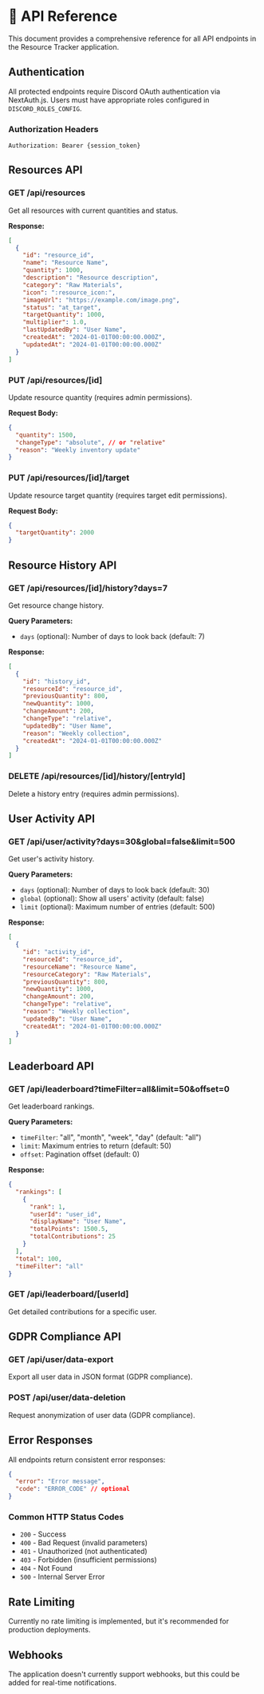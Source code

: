 # 📡 API Reference

This document provides a comprehensive reference for all API endpoints in the Resource Tracker application.

## Authentication

All protected endpoints require Discord OAuth authentication via NextAuth.js. Users must have appropriate roles configured in `DISCORD_ROLES_CONFIG`.

### Authorization Headers
```
Authorization: Bearer {session_token}
```

## Resources API

### GET /api/resources
Get all resources with current quantities and status.

**Response:**
```json
[
  {
    "id": "resource_id",
    "name": "Resource Name",
    "quantity": 1000,
    "description": "Resource description",
    "category": "Raw Materials",
    "icon": ":resource_icon:",
    "imageUrl": "https://example.com/image.png",
    "status": "at_target",
    "targetQuantity": 1000,
    "multiplier": 1.0,
    "lastUpdatedBy": "User Name",
    "createdAt": "2024-01-01T00:00:00.000Z",
    "updatedAt": "2024-01-01T00:00:00.000Z"
  }
]
```

### PUT /api/resources/[id]
Update resource quantity (requires admin permissions).

**Request Body:**
```json
{
  "quantity": 1500,
  "changeType": "absolute", // or "relative"
  "reason": "Weekly inventory update"
}
```

### PUT /api/resources/[id]/target
Update resource target quantity (requires target edit permissions).

**Request Body:**
```json
{
  "targetQuantity": 2000
}
```

## Resource History API

### GET /api/resources/[id]/history?days=7
Get resource change history.

**Query Parameters:**
- `days` (optional): Number of days to look back (default: 7)

**Response:**
```json
[
  {
    "id": "history_id",
    "resourceId": "resource_id",
    "previousQuantity": 800,
    "newQuantity": 1000,
    "changeAmount": 200,
    "changeType": "relative",
    "updatedBy": "User Name",
    "reason": "Weekly collection",
    "createdAt": "2024-01-01T00:00:00.000Z"
  }
]
```

### DELETE /api/resources/[id]/history/[entryId]
Delete a history entry (requires admin permissions).

## User Activity API

### GET /api/user/activity?days=30&global=false&limit=500
Get user's activity history.

**Query Parameters:**
- `days` (optional): Number of days to look back (default: 30)
- `global` (optional): Show all users' activity (default: false)
- `limit` (optional): Maximum number of entries (default: 500)

**Response:**
```json
[
  {
    "id": "activity_id",
    "resourceId": "resource_id",
    "resourceName": "Resource Name",
    "resourceCategory": "Raw Materials",
    "previousQuantity": 800,
    "newQuantity": 1000,
    "changeAmount": 200,
    "changeType": "relative",
    "reason": "Weekly collection",
    "updatedBy": "User Name",
    "createdAt": "2024-01-01T00:00:00.000Z"
  }
]
```

## Leaderboard API

### GET /api/leaderboard?timeFilter=all&limit=50&offset=0
Get leaderboard rankings.

**Query Parameters:**
- `timeFilter`: "all", "month", "week", "day" (default: "all")
- `limit`: Maximum entries to return (default: 50)
- `offset`: Pagination offset (default: 0)

**Response:**
```json
{
  "rankings": [
    {
      "rank": 1,
      "userId": "user_id",
      "displayName": "User Name",
      "totalPoints": 1500.5,
      "totalContributions": 25
    }
  ],
  "total": 100,
  "timeFilter": "all"
}
```

### GET /api/leaderboard/[userId]
Get detailed contributions for a specific user.

## GDPR Compliance API

### GET /api/user/data-export
Export all user data in JSON format (GDPR compliance).

### POST /api/user/data-deletion
Request anonymization of user data (GDPR compliance).

## Error Responses

All endpoints return consistent error responses:

```json
{
  "error": "Error message",
  "code": "ERROR_CODE" // optional
}
```

### Common HTTP Status Codes
- `200` - Success
- `400` - Bad Request (invalid parameters)
- `401` - Unauthorized (not authenticated)
- `403` - Forbidden (insufficient permissions)
- `404` - Not Found
- `500` - Internal Server Error

## Rate Limiting

Currently no rate limiting is implemented, but it's recommended for production deployments.

## Webhooks

The application doesn't currently support webhooks, but this could be added for real-time notifications.